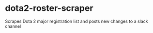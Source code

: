 # dota2-roster-scraper
Scrapes Dota 2 major registration list and posts new changes to a slack channel
